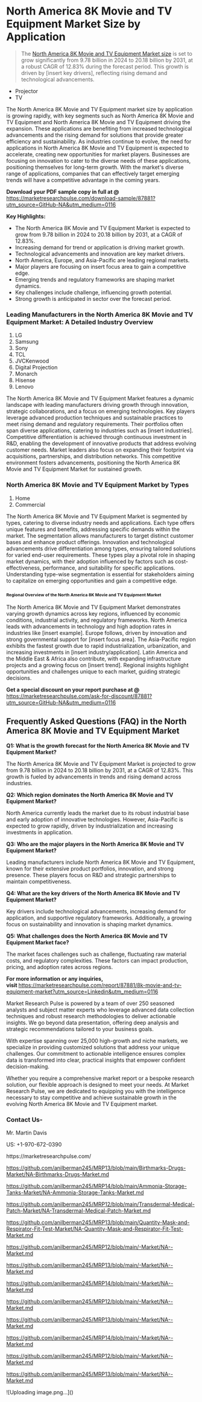 <h1>North America 8K Movie and TV Equipment Market&nbsp;Size by Application</h1><blockquote><p>The <a href="https://marketresearchpulse.com/download-sample/87881?utm_source=GitHub-NA&amp;utm_medium=0116">North America 8K Movie and TV Equipment Market size</a> is set to grow significantly from 9.78 billion in 2024 to 20.18 billion by 2031, at a robust CAGR of 12.83% during the forecast period. This growth is driven by [insert key drivers], reflecting rising demand and technological advancements.</p></blockquote><ul><li>Projector<li> TV</li></ul><p>The North America 8K Movie and TV Equipment market size by application is growing rapidly, with key segments such as North America 8K Movie and TV Equipment and North America 8K Movie and TV Equipment driving the expansion. These applications are benefiting from increased technological advancements and the rising demand for solutions that provide greater efficiency and sustainability. As industries continue to evolve, the need for applications in North America 8K Movie and TV Equipment is expected to accelerate, creating new opportunities for market players. Businesses are focusing on innovation to cater to the diverse needs of these applications, positioning themselves for long-term growth. With the market's diverse range of applications, companies that can effectively target emerging trends will have a competitive advantage in the coming years.</p><p><strong>Download your PDF sample copy in full at @ </strong><a href="https://marketresearchpulse.com/download-sample/87881?utm_source=GitHub-NA&amp;utm_medium=0116">https://marketresearchpulse.com/download-sample/87881?utm_source=GitHub-NA&amp;utm_medium=0116</a></p><p><strong>Key Highlights: </strong></p><ul><li>The North America 8K Movie and TV Equipment Market is expected to grow from 9.78 billion in 2024 to 20.18 billion by 2031, at a CAGR of 12.83%.</li><li>Increasing demand for trend or application is driving market growth.</li><li>Technological advancements and innovation are key market drivers.</li><li>North America, Europe, and Asia-Pacific are leading regional markets.</li><li>Major players are focusing on insert focus area to gain a competitive edge.</li><li>Emerging trends and regulatory frameworks are shaping market dynamics.</li><li>Key challenges include challenge, influencing growth potential.</li><li>Strong growth is anticipated in sector over the forecast period.</li></ul><h3>Leading Manufacturers in the North America 8K Movie and TV Equipment Market: A Detailed Industry Overview</h3><ol><li>LG</li><li>Samsung</li><li>Sony</li><li>TCL</li><li>JVCKenwood</li><li>Digital Projection</li><li>Monarch</li><li>Hisense</li><li>Lenovo</li></ol><div class="flex max-w-full flex-col flex-grow"><div class="min-h-8 text-message flex w-full flex-col items-end gap-2 whitespace-normal break-words [.text-message+&amp;]:mt-5" dir="auto" data-message-author-role="assistant" data-message-id="fd8432e4-4910-450d-b182-61b7bfb0a01f" data-message-model-slug="gpt-4o"><div class="flex w-full flex-col gap-1 empty:hidden first:pt-[3px]"><div class="markdown prose w-full break-words dark:prose-invert light"><p>The North America 8K Movie and TV Equipment Market features a dynamic landscape with leading manufacturers driving growth through innovation, strategic collaborations, and a focus on emerging technologies. Key players leverage advanced production techniques and sustainable practices to meet rising demand and regulatory requirements. Their portfolios often span diverse applications, catering to industries such as [insert industries]. Competitive differentiation is achieved through continuous investment in R&amp;D, enabling the development of innovative products that address evolving customer needs. Market leaders also focus on expanding their footprint via acquisitions, partnerships, and distribution networks. This competitive environment fosters advancements, positioning the North America 8K Movie and TV Equipment Market for sustained growth.</p></div></div></div></div><h3>North America 8K Movie and TV Equipment Market by Types</h3><ol><li>Home<li> Commercial</li></ol><div class="flex max-w-full flex-col flex-grow"><div class="min-h-8 text-message flex w-full flex-col items-end gap-2 whitespace-normal break-words [.text-message+&amp;]:mt-5" dir="auto" data-message-author-role="assistant" data-message-id="084470be-0bb7-4664-bddf-5156b4f41249" data-message-model-slug="gpt-4o-mini"><div class="flex w-full flex-col gap-1 empty:hidden first:pt-[3px]"><div class="markdown prose w-full break-words dark:prose-invert light"><p>The North America 8K Movie and TV Equipment Market is segmented by types, catering to diverse industry needs and applications. Each type offers unique features and benefits, addressing specific demands within the market. The segmentation allows manufacturers to target distinct customer bases and enhance product offerings. Innovation and technological advancements drive differentiation among types, ensuring tailored solutions for varied end-user requirements. These types play a pivotal role in shaping market dynamics, with their adoption influenced by factors such as cost-effectiveness, performance, and suitability for specific applications. Understanding type-wise segmentation is essential for stakeholders aiming to capitalize on emerging opportunities and gain a competitive edge.</p></div></div></div></div><h3><span style="font-size: 11px;">Regional Overview of the North America 8K Movie and TV Equipment Market</span></h3><div class="flex max-w-full flex-col flex-grow"><div class="min-h-8 text-message flex w-full flex-col items-end gap-2 whitespace-normal break-words [.text-message+&amp;]:mt-5" dir="auto" data-message-author-role="assistant" data-message-id="e9038762-ce64-4e30-91c9-9bd413514231" data-message-model-slug="gpt-4o-mini"><div class="flex w-full flex-col gap-1 empty:hidden first:pt-[3px]"><div class="markdown prose w-full break-words dark:prose-invert light"><p>The North America 8K Movie and TV Equipment Market demonstrates varying growth dynamics across key regions, influenced by economic conditions, industrial activity, and regulatory frameworks. North America leads with advancements in technology and high adoption rates in industries like [insert example]. Europe follows, driven by innovation and strong governmental support for [insert focus area]. The Asia-Pacific region exhibits the fastest growth due to rapid industrialization, urbanization, and increasing investments in [insert industry/application]. Latin America and the Middle East &amp; Africa also contribute, with expanding infrastructure projects and a growing focus on [insert trend]. Regional insights highlight opportunities and challenges unique to each market, guiding strategic decisions.</p></div></div></div></div><p><strong>Get a special discount on your report purchase at @ </strong><a href="https://marketresearchpulse.com/ask-for-discount/87881?utm_source=GitHub-NA&amp;utm_medium=0116">https://marketresearchpulse.com/ask-for-discount/87881?utm_source=GitHub-NA&amp;utm_medium=0116</a></p><h2>Frequently Asked Questions (FAQ) in the North America 8K Movie and TV Equipment Market</h2><p><strong>Q1: What is the growth forecast for the North America 8K Movie and TV Equipment Market?</strong></p><p>The North America 8K Movie and TV Equipment Market is projected to grow from 9.78 billion in 2024 to 20.18 billion by 2031, at a CAGR of 12.83%. This growth is fueled by advancements in trends and rising demand across industries.</p><p><strong>Q2: Which region dominates the North America 8K Movie and TV Equipment Market?</strong></p><p>North America currently leads the market due to its robust industrial base and early adoption of innovative technologies. However, Asia-Pacific is expected to grow rapidly, driven by industrialization and increasing investments in application.</p><p><strong>Q3: Who are the major players in the North America 8K Movie and TV Equipment Market?</strong></p><p>Leading manufacturers include North America 8K Movie and TV Equipment, known for their extensive product portfolios, innovation, and strong presence. These players focus on R&amp;D and strategic partnerships to maintain competitiveness.</p><p><strong>Q4: What are the key drivers of the North America 8K Movie and TV Equipment Market?</strong></p><p>Key drivers include technological advancements, increasing demand for application, and supportive regulatory frameworks. Additionally, a growing focus on sustainability and innovation is shaping market dynamics.</p><p><strong>Q5: What challenges does the North America 8K Movie and TV Equipment Market face?</strong></p><p>The market faces challenges such as challenge, fluctuating raw material costs, and regulatory complexities. These factors can impact production, pricing, and adoption rates across regions.</p><p><strong>For more information or any inquiries, visit&nbsp;</strong><a href="https://marketresearchpulse.com/report/87881/8k-movie-and-tv-equipment-market?utm_source=Linkedin&utm_medium=0116">https://marketresearchpulse.com/report/87881/8k-movie-and-tv-equipment-market?utm_source=Linkedin&utm_medium=0116</a></p><p>Market Research Pulse is powered by a team of over 250 seasoned analysts and subject matter experts who leverage advanced data collection techniques and robust research methodologies to deliver actionable insights. We go beyond data presentation, offering deep analysis and strategic recommendations tailored to your business goals.</p><p>With expertise spanning over 25,000 high-growth and niche markets, we specialize in providing customized solutions that address your unique challenges. Our commitment to actionable intelligence ensures complex data is transformed into clear, practical insights that empower confident decision-making.</p><p>Whether you require a comprehensive market report or a bespoke research solution, our flexible approach is designed to meet your needs. At Market Research Pulse, we are dedicated to equipping you with the intelligence necessary to stay competitive and achieve sustainable growth in the evolving North America 8K Movie and TV Equipment market.</p><h3><strong>Contact Us-</strong></h3><p>Mr. Martin Davis</p><p>US: +1-970-672-0390</p><p>https://marketresearchpulse.com/</p><p><a href="https://github.com/anilberman245/MRP13/blob/main/Birthmarks-Drugs-Market/NA-Birthmarks-Drugs-Market.md">https://github.com/anilberman245/MRP13/blob/main/Birthmarks-Drugs-Market/NA-Birthmarks-Drugs-Market.md</a></p><p><a href="https://github.com/anilberman245/MRP14/blob/main/Ammonia-Storage-Tanks-Market/NA-Ammonia-Storage-Tanks-Market.md">https://github.com/anilberman245/MRP14/blob/main/Ammonia-Storage-Tanks-Market/NA-Ammonia-Storage-Tanks-Market.md</a></p><p><a href="https://github.com/anilberman245/MRP12/blob/main/Transdermal-Medical-Patch-Market/NA-Transdermal-Medical-Patch-Market.md">https://github.com/anilberman245/MRP12/blob/main/Transdermal-Medical-Patch-Market/NA-Transdermal-Medical-Patch-Market.md</a></p><p><a href="https://github.com/anilberman245/MRP13/blob/main/Quantity-Mask-and-Respirator-Fit-Test-Market/NA-Quantity-Mask-and-Respirator-Fit-Test-Market.md">https://github.com/anilberman245/MRP13/blob/main/Quantity-Mask-and-Respirator-Fit-Test-Market/NA-Quantity-Mask-and-Respirator-Fit-Test-Market.md</a></p><p><a href="https://github.com/anilberman245/MRP12/blob/main/-Market/NA--Market.md">https://github.com/anilberman245/MRP12/blob/main/-Market/NA--Market.md</a></p><p><a href="https://github.com/anilberman245/MRP13/blob/main/-Market/NA--Market.md">https://github.com/anilberman245/MRP13/blob/main/-Market/NA--Market.md</a></p><p><a href="https://github.com/anilberman245/MRP14/blob/main/-Market/NA--Market.md">https://github.com/anilberman245/MRP14/blob/main/-Market/NA--Market.md</a></p><p><a href="https://github.com/anilberman245/MRP12/blob/main/-Market/NA--Market.md">https://github.com/anilberman245/MRP12/blob/main/-Market/NA--Market.md</a></p><p><a href="https://github.com/anilberman245/MRP13/blob/main/-Market/NA--Market.md">https://github.com/anilberman245/MRP13/blob/main/-Market/NA--Market.md</a></p><p><a href="https://github.com/anilberman245/MRP14/blob/main/-Market/NA--Market.md">https://github.com/anilberman245/MRP14/blob/main/-Market/NA--Market.md</a></p><p><a href="https://github.com/anilberman245/MRP12/blob/main/-Market/NA--Market.md">https://github.com/anilberman245/MRP12/blob/main/-Market/NA--Market.md</a></p><p><a href="https://github.com/anilberman245/MRP13/blob/main/-Market/NA--Market.md">https://github.com/anilberman245/MRP13/blob/main/-Market/NA--Market.md</a></p>
![Uploading image.png…]()
